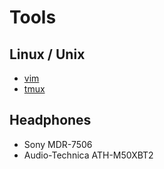 # Tools

## Linux / Unix
- [vim](/pages/vim-nvim)
- [tmux](/pages/tmux)

## Headphones
- Sony MDR-7506
- Audio-Technica ATH-M50XBT2
